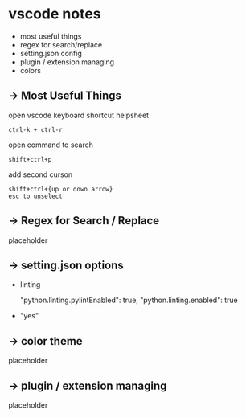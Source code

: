 # vscode notes

- most useful things
- regex for search/replace
- setting.json config
- plugin / extension managing
- colors



## -> Most Useful Things

open vscode keyboard shortcut helpsheet
    
    ctrl-k + ctrl-r

open command to search

    shift+ctrl+p

add second curson

    shift+ctrl+{up or down arrow}
    esc to unselect

## -> Regex for Search / Replace

placeholder

## -> setting.json options

* linting

    "python.linting.pylintEnabled": true,
    "python.linting.enabled": true        

* "yes"

## -> color theme

placeholder

## -> plugin / extension managing

placeholder